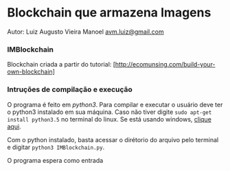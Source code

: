 Blockchain que armazena Imagens
==================
 
Autor: Luiz Augusto Vieira Manoel	avm.luiz@gmail.com

### IMBlockchain

Blockchain criada a partir do tutorial: [http://ecomunsing.com/build-your-own-blockchain]

### Intruções de compilação e execução

O programa é feito em _python3_.
Para compilar e executar o usuário deve ter o python3 instalado em sua máquina. 
Caso não tiver digite `sudo apt-get install python3.5` no terminal do linux.
Se está usando windows, [clique aqui](https://www.python.org/).

Com o python instalado, basta acessar o dirétorio do arquivo pelo terminal e digitar `python3 IMBlockchain.py`.

O programa espera como entrada